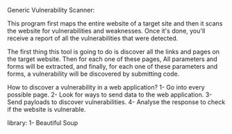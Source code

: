 Generic Vulnerability Scanner:

This program first maps the entire website of a target site and then it scans the website for vulnerabilities and weaknesses. Once it's done, you'll receive a report of all the vulnerabilities that were detected.

The first thing this tool is going to do is discover all the links and pages on the target website. Then for each one of these pages, All parameters and forms will be extracted, and finally, for each one of these parameters and forms, a vulnerability will be discovered by submitting code.

How to discover a vulnerability in a web application?
1- Go into every possible page.
2- Look for ways to send data to the web application.
3- Send payloads to discover vulnerabilities.
4- Analyse the response to check if the website is vulnerable.

library:
1- Beautiful Soup  
